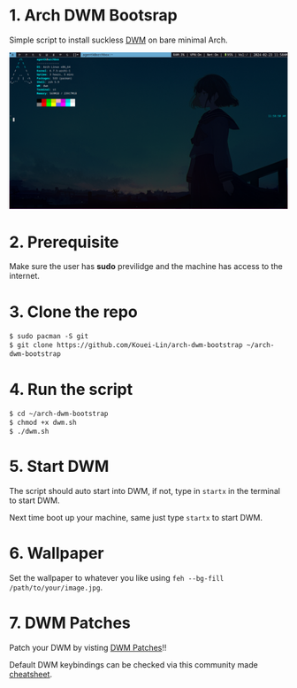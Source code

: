 # 1. Arch DWM Bootsrap
Simple script to install suckless [DWM](https://dwm.suckless.org/) on bare minimal Arch.

![image](arch.png)

# 2. Prerequisite
Make sure the user has **sudo** previlidge and the machine has access to the internet.

# 3. Clone the repo

```
$ sudo pacman -S git
$ git clone https://github.com/Kouei-Lin/arch-dwm-bootstrap ~/arch-dwm-bootstrap
```

# 4. Run the script

```
$ cd ~/arch-dwm-bootstrap
$ chmod +x dwm.sh
$ ./dwm.sh
```

# 5. Start DWM

The script should auto start into DWM, if not, type in `startx` in the terminal to start DWM.

Next time boot up your machine, same just type `startx` to start DWM.

# 6. Wallpaper
Set the wallpaper to whatever you like using `feh --bg-fill /path/to/your/image.jpg`.

# 7. DWM Patches
Patch your DWM by visting [DWM Patches](https://dwm.suckless.org/patches/)!!

Default DWM keybindings can be checked via this community made [cheatsheet](https://gist.github.com/erlendaakre/12eb90eef84a3ab81f7b531e516c9594).
